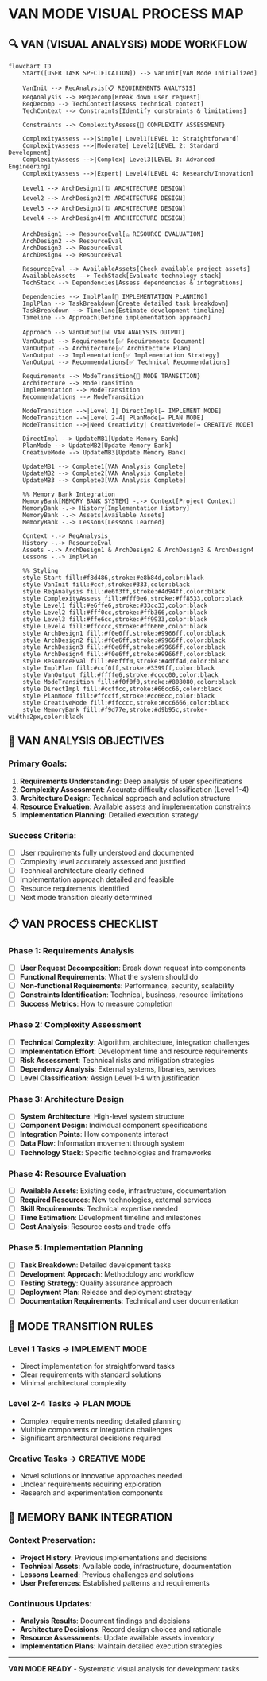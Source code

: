 # VAN MODE VISUAL PROCESS MAP

## 🔍 VAN (VISUAL ANALYSIS) MODE WORKFLOW

```mermaid
flowchart TD
    Start([USER TASK SPECIFICATION]) --> VanInit[VAN Mode Initialized]
    
    VanInit --> ReqAnalysis[📋 REQUIREMENTS ANALYSIS]
    ReqAnalysis --> ReqDecomp[Break down user request]
    ReqDecomp --> TechContext[Assess technical context]
    TechContext --> Constraints[Identify constraints & limitations]
    
    Constraints --> ComplexityAssess{🎯 COMPLEXITY ASSESSMENT}
    
    ComplexityAssess -->|Simple| Level1[LEVEL 1: Straightforward]
    ComplexityAssess -->|Moderate| Level2[LEVEL 2: Standard Development]
    ComplexityAssess -->|Complex| Level3[LEVEL 3: Advanced Engineering]
    ComplexityAssess -->|Expert| Level4[LEVEL 4: Research/Innovation]
    
    Level1 --> ArchDesign1[🏗️ ARCHITECTURE DESIGN]
    Level2 --> ArchDesign2[🏗️ ARCHITECTURE DESIGN]
    Level3 --> ArchDesign3[🏗️ ARCHITECTURE DESIGN]  
    Level4 --> ArchDesign4[🏗️ ARCHITECTURE DESIGN]
    
    ArchDesign1 --> ResourceEval[⚖️ RESOURCE EVALUATION]
    ArchDesign2 --> ResourceEval
    ArchDesign3 --> ResourceEval
    ArchDesign4 --> ResourceEval
    
    ResourceEval --> AvailableAssets[Check available project assets]
    AvailableAssets --> TechStack[Evaluate technology stack]
    TechStack --> Dependencies[Assess dependencies & integrations]
    
    Dependencies --> ImplPlan[📝 IMPLEMENTATION PLANNING]
    ImplPlan --> TaskBreakdown[Create detailed task breakdown]
    TaskBreakdown --> Timeline[Estimate development timeline]
    Timeline --> Approach[Define implementation approach]
    
    Approach --> VanOutput[📊 VAN ANALYSIS OUTPUT]
    VanOutput --> Requirements[✅ Requirements Document]
    VanOutput --> Architecture[✅ Architecture Plan]
    VanOutput --> Implementation[✅ Implementation Strategy]
    VanOutput --> Recommendations[✅ Technical Recommendations]
    
    Requirements --> ModeTransition{🔄 MODE TRANSITION}
    Architecture --> ModeTransition
    Implementation --> ModeTransition
    Recommendations --> ModeTransition
    
    ModeTransition -->|Level 1| DirectImpl[→ IMPLEMENT MODE]
    ModeTransition -->|Level 2-4| PlanMode[→ PLAN MODE]  
    ModeTransition -->|Need Creativity| CreativeMode[→ CREATIVE MODE]
    
    DirectImpl --> UpdateMB1[Update Memory Bank]
    PlanMode --> UpdateMB2[Update Memory Bank]
    CreativeMode --> UpdateMB3[Update Memory Bank]
    
    UpdateMB1 --> Complete1[VAN Analysis Complete]
    UpdateMB2 --> Complete2[VAN Analysis Complete]
    UpdateMB3 --> Complete3[VAN Analysis Complete]
    
    %% Memory Bank Integration
    MemoryBank[MEMORY BANK SYSTEM] -.-> Context[Project Context]
    MemoryBank -.-> History[Implementation History]
    MemoryBank -.-> Assets[Available Assets]
    MemoryBank -.-> Lessons[Lessons Learned]
    
    Context -.-> ReqAnalysis
    History -.-> ResourceEval
    Assets -.-> ArchDesign1 & ArchDesign2 & ArchDesign3 & ArchDesign4
    Lessons -.-> ImplPlan
    
    %% Styling
    style Start fill:#f8d486,stroke:#e8b84d,color:black
    style VanInit fill:#ccf,stroke:#333,color:black
    style ReqAnalysis fill:#e6f3ff,stroke:#4d94ff,color:black
    style ComplexityAssess fill:#fff0e6,stroke:#ff8533,color:black
    style Level1 fill:#e6ffe6,stroke:#33cc33,color:black
    style Level2 fill:#fff0cc,stroke:#ffb366,color:black
    style Level3 fill:#ffe6cc,stroke:#ff9933,color:black
    style Level4 fill:#ffcccc,stroke:#ff6666,color:black
    style ArchDesign1 fill:#f0e6ff,stroke:#9966ff,color:black
    style ArchDesign2 fill:#f0e6ff,stroke:#9966ff,color:black
    style ArchDesign3 fill:#f0e6ff,stroke:#9966ff,color:black
    style ArchDesign4 fill:#f0e6ff,stroke:#9966ff,color:black
    style ResourceEval fill:#e6fff0,stroke:#4dff4d,color:black
    style ImplPlan fill:#ccf0ff,stroke:#3399ff,color:black
    style VanOutput fill:#ffffe6,stroke:#cccc00,color:black
    style ModeTransition fill:#f0f0f0,stroke:#808080,color:black
    style DirectImpl fill:#ccffcc,stroke:#66cc66,color:black
    style PlanMode fill:#ffccff,stroke:#cc66cc,color:black
    style CreativeMode fill:#ffcccc,stroke:#cc6666,color:black
    style MemoryBank fill:#f9d77e,stroke:#d9b95c,stroke-width:2px,color:black
```

## 🎯 VAN ANALYSIS OBJECTIVES

### Primary Goals:
1. **Requirements Understanding**: Deep analysis of user specifications
2. **Complexity Assessment**: Accurate difficulty classification (Level 1-4)
3. **Architecture Design**: Technical approach and solution structure
4. **Resource Evaluation**: Available assets and implementation constraints
5. **Implementation Planning**: Detailed execution strategy

### Success Criteria:
- [ ] User requirements fully understood and documented
- [ ] Complexity level accurately assessed and justified
- [ ] Technical architecture clearly defined
- [ ] Implementation approach detailed and feasible
- [ ] Resource requirements identified
- [ ] Next mode transition clearly determined

## 📋 VAN PROCESS CHECKLIST

### Phase 1: Requirements Analysis
- [ ] **User Request Decomposition**: Break down request into components
- [ ] **Functional Requirements**: What the system should do
- [ ] **Non-functional Requirements**: Performance, security, scalability
- [ ] **Constraints Identification**: Technical, business, resource limitations
- [ ] **Success Metrics**: How to measure completion

### Phase 2: Complexity Assessment
- [ ] **Technical Complexity**: Algorithm, architecture, integration challenges
- [ ] **Implementation Effort**: Development time and resource requirements
- [ ] **Risk Assessment**: Technical risks and mitigation strategies
- [ ] **Dependency Analysis**: External systems, libraries, services
- [ ] **Level Classification**: Assign Level 1-4 with justification

### Phase 3: Architecture Design
- [ ] **System Architecture**: High-level system structure
- [ ] **Component Design**: Individual component specifications
- [ ] **Integration Points**: How components interact
- [ ] **Data Flow**: Information movement through system
- [ ] **Technology Stack**: Specific technologies and frameworks

### Phase 4: Resource Evaluation
- [ ] **Available Assets**: Existing code, infrastructure, documentation
- [ ] **Required Resources**: New technologies, external services
- [ ] **Skill Requirements**: Technical expertise needed
- [ ] **Time Estimation**: Development timeline and milestones
- [ ] **Cost Analysis**: Resource costs and trade-offs

### Phase 5: Implementation Planning
- [ ] **Task Breakdown**: Detailed development tasks
- [ ] **Development Approach**: Methodology and workflow
- [ ] **Testing Strategy**: Quality assurance approach
- [ ] **Deployment Plan**: Release and deployment strategy
- [ ] **Documentation Requirements**: Technical and user documentation

## 🔄 MODE TRANSITION RULES

### Level 1 Tasks → IMPLEMENT MODE
- Direct implementation for straightforward tasks
- Clear requirements with standard solutions
- Minimal architectural complexity

### Level 2-4 Tasks → PLAN MODE  
- Complex requirements needing detailed planning
- Multiple components or integration challenges
- Significant architectural decisions required

### Creative Tasks → CREATIVE MODE
- Novel solutions or innovative approaches needed
- Unclear requirements requiring exploration
- Research and experimentation components

## 🧠 MEMORY BANK INTEGRATION

### Context Preservation:
- **Project History**: Previous implementations and decisions
- **Technical Assets**: Available code, infrastructure, documentation
- **Lessons Learned**: Previous challenges and solutions
- **User Preferences**: Established patterns and requirements

### Continuous Updates:
- **Analysis Results**: Document findings and decisions
- **Architecture Decisions**: Record design choices and rationale
- **Resource Assessments**: Update available assets inventory
- **Implementation Plans**: Maintain detailed execution strategies

---
**VAN MODE READY** - Systematic visual analysis for development tasks
